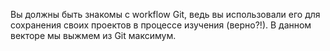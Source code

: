 Вы должны быть знакомы с workflow Git, ведь вы использовали его для сохранения своих проектов в процессе изучения (верно?!). В данном векторе мы выжмем из Git максимум.
